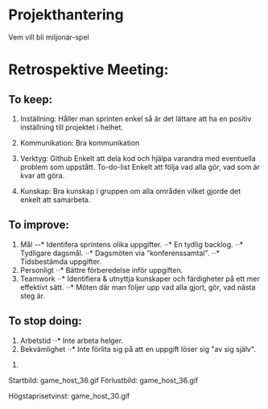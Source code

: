 # Projekthantering
Vem vill bli miljonär-spel

# Retrospektive Meeting:

## To keep:
1. Inställning:
    Håller man sprinten enkel så är det lättare att ha en positiv inställning till projektet i helhet.

2. Kommunikation:
    Bra kommunikation 
3. Verktyg:
    Github
        Enkelt att dela kod och hjälpa varandra med eventuella problem som uppstått.
    To-do-list
        Enkelt att följa vad alla gör, vad som är kvar att göra.
4. Kunskap:
    Bra kunskap i gruppen om alla områden vilket gjorde det enkelt att samarbeta.


## To improve: 
1. Mål
--* Identifera sprintens olika uppgifter.
⋅⋅* En tydlig backlog.
⋅⋅* Tydligare dagsmål.
⋅⋅* Dagsmöten via "konferenssamtal".
⋅⋅* Tidsbestämda uppgifter.
2. Personligt
⋅⋅* Bättre förberedelse inför uppgiften.
3. Teamwork
⋅⋅* Identifiera & utnyttja kunskaper och färdigheter på ett mer effektivt sätt.
⋅⋅* Möten där man följer upp vad alla gjort, gör, vad nästa steg är.

## To stop doing:
1. Arbetstid
⋅⋅* Inte arbeta helger.
2. Bekvämlighet
⋅⋅* Inte förlita sig på att en uppgift löser sig "av sig själv".


<!-- 
**********************
CHANGELOG
**********************
 -->

 <!-- 
**********************
FUTURE IMPROVEMENTS
**********************
 -->

 1. 

 Startbild: game_host_36.gif
 Förlustbild: game_host_36.gif

 Högstaprisetvinst: game_host_30.gif